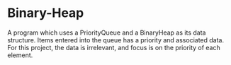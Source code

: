 Binary-Heap
===========

A program which uses a PriorityQueue and a BinaryHeap as its data structure. 
Items entered into the queue has a priority and associated data. 
For this project, the data is irrelevant, and focus is on the priority of each element.
